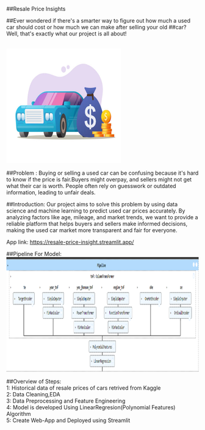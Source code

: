 ##Resale Price Insights

##Ever wondered if there's a smarter way to figure out how much a used car should cost or how much we can make after selling your old ##car? Well, that's exactly what our project is all about!

<br><img src="car.jpg" width="300" height="300"/><br>



##Problem :
  Buying or selling a used car can be confusing because it's hard to know if the price is fair.Buyers might overpay, and sellers might not get what their car is worth. People often rely on guesswork or outdated information, leading to unfair deals. 

##Introduction: 
  Our project aims to solve this problem by using data science and machine learning to predict used car prices accurately. By analyzing factors like age, mileage, and market trends, we want to provide a reliable platform that helps buyers and sellers make informed decisions, making the used car market more transparent and fair for everyone.

App link:  https://resale-price-insight.streamlit.app/

##Pipeline For Model:<br>
<img src="pipeline.png" width="800" height="300"/><br>


##Overview of Steps: <br>
1: Historical data of resale prices of cars retrived from Kaggle<br>
2: Data Cleaning,EDA<br>
3: Data Preprocessing and Feature Engineering<br>
4: Model is developed Using LinearRegresion(Polynomial Features) Algorithm<br>
5: Create Web-App and Deployed using Streamlit<br>
